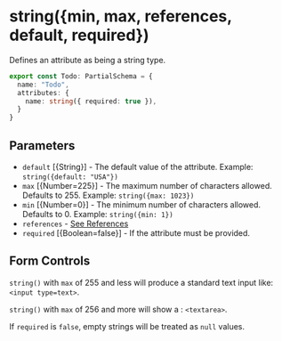 # string({min, max, references, default, required})

Defines an attribute as being a string type.

```ts
export const Todo: PartialSchema = {
  name: "Todo",
  attributes: {
    name: string({ required: true }),
  }
}
```

## Parameters

- `default` [{String}] - The default value of the attribute.  Example: `string({default: "USA"})`
- `max` [{Number=225}] - The maximum number of characters allowed. Defaults to 255. Example: `string({max: 1023})`
- `min` [{Number=0}] - The minimum number of characters allowed.  Defaults to 0. Example: `string({min: 1})`
- `references` - [See References]()
- `required` [{Boolean=false}] - If the attribute must be provided.



## Form Controls

`string()` with `max` of 255 and less will produce a standard text input like: `<input type=text>`. 

`string()` with `max` of 256 and more will show a : `<textarea>`. 

If `required` is `false`, empty strings will be treated as `null` values.







